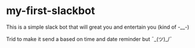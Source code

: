 # my-first-slackbot


This is a simple slack bot that will great you and entertain you (kind of -__-)

Trid to make it send a based on time and date reminder but ¯\_(ツ)_/¯
